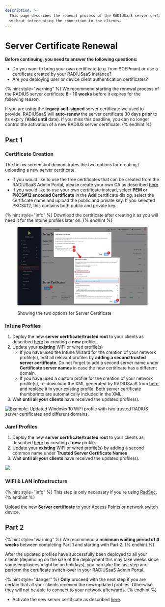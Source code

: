```yaml
---
description: >-
  This page describes the renewal process of the RADIUSaaS server certificate
  without interrupting the connection to the clients.
---
```


# Server Certificate Renewal

**Before continuing, you need to answer the following questions:**

* Do you want to bring your own certificate (e.g. from SCEPman) or use a certificate created by your RADIUSaaS instance?
* Are you deploying user or device client authentication certificates?

{% hint style="warning" %}
We recommend starting the renewal process of the RADIUS server certificate **8 - 10 weeks** before it expires for the following reason.

If you are using the **legacy** **self-signed** server certificate we used to provide, RADIUSaaS will **auto-renew** the server certificate 30 days **prior** to its expiry (**Valid until** date). If you miss this deadline, you can no longer control the activation of a new RADIUS server certificate.
{% endhint %}

## Part 1

### Certificate Creation

The below screenshot demonstrates the two options for creating / uploading a new server certificate.

* If you would like to use the free certificates that can be created from the RADIUSaaS Admin Portal, please create your own CA as described [here](../admin-portal/settings/settings-server.md#bring-your-own-certificate).
* If you would like to use your own certificate instead, select **PEM or PKCS#12 encoded Certificate** in the **Add** certificate dialog, select the certificate name and upload the public and private key. If you selected PKCS#12, this contains both public and private key.

{% hint style="info" %}
Download the certificate after creating it as you will need it for the Intune profiles later on.
{% endhint %}

<figure><img src="../../.gitbook/assets/image (39).png" alt=""><figcaption><p>Showing the two options for Server Certificate </p></figcaption></figure>



### Intune Profiles

1. Deploy the new **server certificate/trusted root** to your clients as described [here](../profile-deployment/jamf-pro/server-trust.md) by creating a **new** profile.
2. Update your **existing** WiFi or wired profile(s)
   * If you have used the Intune Wizard for the creation of your network profile(s), edit all relevant profiles by **adding a second trusted server certificate**. Do not forget to add a second server name under **Certificate server names** in case the new certificate has a different domain.
   * If you have used a custom profile for the creation of your network profile(s), re-download the XML generated by RADIUSaaS from [here](../admin-portal/settings/trusted-roots.md#xml), and replace it in your existing profile. Both server certificate thumbprints are automatically included in the XML.&#x20;
3. Wait **until all your clients** have received the updated profile(s).

![Example: Updated Windows 10 WiFi profile with two trusted RADIUS server certificates and different domains.](../../.gitbook/assets/2024-05-23\_16h39\_32.png)

### Jamf Profiles

1. Deploy the new **server certificate/trusted root** to your clients as described [here](../profile-deployment/microsoft-intune/trusted-root.md#adding-a-trusted-root-profile-for-your-clients) by creating a **new** profile.
2. Update your **existing** WiFi or wired profile(s) by adding a second common name under **Trusted Server Certificate Names**
3. Wait **until all your clients** have received the updated profile(s).

![](../../.gitbook/assets/2024-05-23\_16h44\_21.png)

### WiFi & LAN infrastructure

{% hint style="info" %}
This step is only necessary if you're using [RadSec](../details.md#what-is-radsec).
{% endhint %}

Upload the new **Server certificate** to your Access Points or network switch device.&#x20;

## Part 2

{% hint style="warning" %}
We recommend a **minimum waiting period of 4 weeks** between completing Part 1 and starting with Part 2.
{% endhint %}

After the updated profiles have successfully been deployed to all your clients (depending on the size of the deployment this may take weeks since some employees might be on holidays), you can take the last step and perform the certificate switch-over in your RADIUSaaS Admin Portal.

{% hint style="danger" %}
**Only** proceed with the next step if you are certain that all your clients received the new/updated profiles. Otherwise, they will not be able to connect to your network afterwards.
{% endhint %}

* Activate the new server certificate as described [here](../admin-portal/settings/settings-server.md#certificate-activation).
